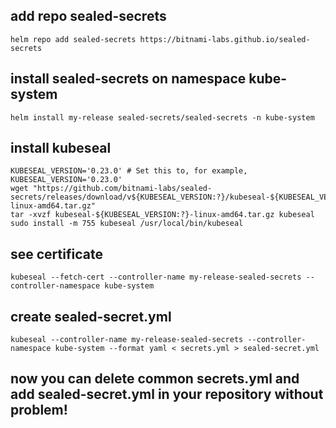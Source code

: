 ## add repo sealed-secrets
    
    helm repo add sealed-secrets https://bitnami-labs.github.io/sealed-secrets

## install sealed-secrets on namespace kube-system
    
    helm install my-release sealed-secrets/sealed-secrets -n kube-system
    
## install kubeseal    
    
    KUBESEAL_VERSION='0.23.0' # Set this to, for example, KUBESEAL_VERSION='0.23.0'
    wget "https://github.com/bitnami-labs/sealed-secrets/releases/download/v${KUBESEAL_VERSION:?}/kubeseal-${KUBESEAL_VERSION:?}-linux-amd64.tar.gz"
    tar -xvzf kubeseal-${KUBESEAL_VERSION:?}-linux-amd64.tar.gz kubeseal
    sudo install -m 755 kubeseal /usr/local/bin/kubeseal
    
## see certificate

    kubeseal --fetch-cert --controller-name my-release-sealed-secrets --controller-namespace kube-system

## create sealed-secret.yml

    kubeseal --controller-name my-release-sealed-secrets --controller-namespace kube-system --format yaml < secrets.yml > sealed-secret.yml

## now you can delete common secrets.yml and add sealed-secret.yml in your repository without problem!